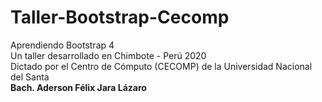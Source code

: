 # Taller-Bootstrap-Cecomp
Aprendiendo Bootstrap 4 <br>
Un taller desarrollado en Chimbote - Perú 2020 <br>
Dictado por el Centro de Cómputo (CECOMP) de la Universidad Nacional del Santa <br>
<b>Bach. Aderson Félix Jara Lázaro</b>
